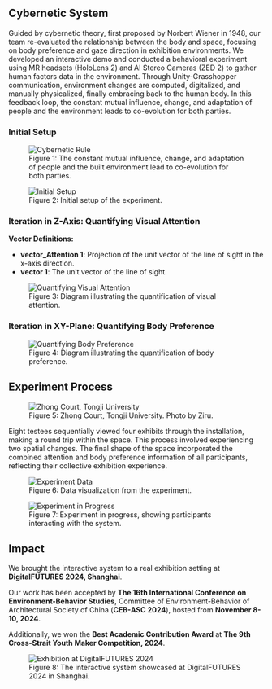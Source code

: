 ## Cybernetic System
Guided by cybernetic theory, first proposed by Norbert Wiener in 1948, our team re-evaluated the relationship between the body and space, focusing on body preference and gaze direction in exhibition environments. We developed an interactive demo and conducted a behavioral experiment using MR headsets (HoloLens 2) and AI Stereo Cameras (ZED 2) to gather human factors data in the environment. Through Unity-Grasshopper communication, environment changes are computed, digitalized, and manually physicalized, finally embracing back to the human body. In this feedback loop, the constant mutual influence, change, and adaptation of people and the environment leads to co-evolution for both parties.

### Initial Setup

<figure>
  <img src="https://static.wixstatic.com/media/6a062f_edead58bd26e43619ce89b13d6649937~mv2.jpg/v1/fill/w_1502,h_1256,al_c,q_85,usm_0.66_1.00_0.01,enc_avif,quality_auto/image_edited.jpg" alt="Cybernetic Rule">
  <figcaption>Figure 1: The constant mutual influence, change, and adaptation of people and the built environment lead to co-evolution for both parties.</figcaption>
</figure>

<figure>
  <img src="https://static.wixstatic.com/media/6a062f_0032a9a1c0414472be0aeb8c8ea40a5c~mv2.jpg/v1/fill/w_1286,h_1164,al_c,q_85,usm_0.66_1.00_0.01,enc_avif,quality_auto/image_edited.jpg" alt="Initial Setup">
  <figcaption>Figure 2: Initial setup of the experiment.</figcaption>
</figure>

### Iteration in Z-Axis: Quantifying Visual Attention

**Vector Definitions:**
- **vector_Attention 1**: Projection of the unit vector of the line of sight in the x-axis direction.
- **vector 1**: The unit vector of the line of sight.

<figure>
  <img src="https://static.wixstatic.com/media/6a062f_be499ddec77d45adae4e95babe8dba66~mv2.png/v1/fill/w_1802,h_1246,al_c,q_95,usm_0.66_1.00_0.01,enc_avif,quality_auto/Snipaste_2025-01-21_21-50-43.png" alt="Quantifying Visual Attention">
  <figcaption>Figure 3: Diagram illustrating the quantification of visual attention.</figcaption>
</figure>

### Iteration in XY-Plane: Quantifying Body Preference

<figure>
  <img src="https://static.wixstatic.com/media/6a062f_22dd45f8231b41ad9623c2282bc71fac~mv2.png/v1/fill/w_1616,h_1326,al_c,q_95,usm_0.66_1.00_0.01,enc_avif,quality_auto/6a062f_22dd45f8231b41ad9623c2282bc71fac~mv2.png" alt="Quantifying Body Preference">
  <figcaption>Figure 4: Diagram illustrating the quantification of body preference.</figcaption>
</figure>

## Experiment Process

<figure>
  <img src="https://static.wixstatic.com/media/6a062f_e4d77f2bd64542fda8dd74ec9ec9318c~mv2.jpg/v1/fill/w_717,h_480,al_c,lg_1,q_80,enc_avif,quality_auto/6a062f_e4d77f2bd64542fda8dd74ec9ec9318c~mv2.jpg" alt="Zhong Court, Tongji University">
  <figcaption>Figure 5: Zhong Court, Tongji University. Photo by Ziru.</figcaption>
</figure>

Eight testees sequentially viewed four exhibits through the installation, making a round trip within the space. This process involved experiencing two spatial changes. The final shape of the space incorporated the combined attention and body preference information of all participants, reflecting their collective exhibition experience.

<figure>
  <img src="https://static.wixstatic.com/media/6a062f_4db390e39c1841f09a11f4a311d89dac~mv2.png/v1/fill/w_838,h_312,al_c,lg_1,q_85,enc_avif,quality_auto/6a062f_4db390e39c1841f09a11f4a311d89dac~mv2.png" alt="Experiment Data">
  <figcaption>Figure 6: Data visualization from the experiment.</figcaption>
</figure>

<figure>
  <img src="https://static.wixstatic.com/media/6a062f_17821363ed8840bdae4f03271e16d06d~mv2.jpg/v1/fill/w_719,h_476,al_c,lg_1,q_80,enc_avif,quality_auto/6a062f_17821363ed8840bdae4f03271e16d06d~mv2.jpg" alt="Experiment in Progress">
  <figcaption>Figure 7: Experiment in progress, showing participants interacting with the system.</figcaption>
</figure>

## Impact

We brought the interactive system to a real exhibition setting at **DigitalFUTURES 2024, Shanghai**.

Our work has been accepted by **The 16th International Conference on Environment-Behavior Studies**, Committee of Environment-Behavior of Architectural Society of China (**CEB-ASC 2024**), hosted from **November 8-10, 2024**.

Additionally, we won the **Best Academic Contribution Award** at **The 9th Cross-Strait Youth Maker Competition, 2024**.

<figure>
  <img src="https://static.wixstatic.com/media/6a062f_a49f040b4fab4572a04b380667f77bc8~mv2.jpg/v1/fill/w_720,h_490,al_c,lg_1,q_80,enc_avif,quality_auto/6a062f_a49f040b4fab4572a04b380667f77bc8~mv2.jpg" alt="Exhibition at DigitalFUTURES 2024">
  <figcaption>Figure 8: The interactive system showcased at DigitalFUTURES 2024 in Shanghai.</figcaption>
</figure>
